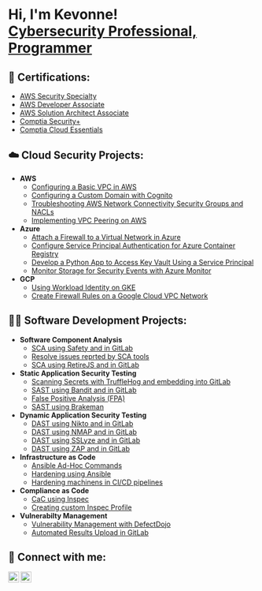 <h1>Hi, I'm Kevonne! <br/><a href="https://github.com/kevonne-allen">Cybersecurity Professional, Programmer</a> 
     
<h2>📜 Certifications:</h2>

  - [AWS Security Specialty](https://www.credly.com/badges/79981d26-9708-4cb5-a3ad-53ab22c09097/public_url)
  - [AWS Developer Associate](https://www.credly.com/badges/c63de203-63db-4d83-9264-06bb1ea1741f/public_url)
  - [AWS Solution Architect Associate](https://www.credly.com/badges/ae8384ed-e0f9-4939-a40a-65685f579593/public_url)
  - [Comptia Security+](https://www.credly.com/badges/00f26a40-9db4-43b1-bbdf-2fb891d6e2ef/public_url)
  - [Comptia Cloud Essentials](https://www.credly.com/badges/0e581fc5-6931-4e2e-b3a0-b828ffc2d9ff/public_url)

<h2>☁️ Cloud Security Projects:</h2>

- <b>AWS</b>
  - [Configuring a Basic VPC in AWS](https://github.com/Kevo17/Configuring-a-Basic-VPC-in-AWS)
  - [Configuring a Custom Domain with Cognito](https://github.com/Kevo17/Configuring-a-Custom-Domain-with-Cognito)
  - [Troubleshooting AWS Network Connectivity Security Groups and NACLs](https://github.com/Kevo17/Troubleshooting-AWS-Network-Connectivity-Security-Groups-and-NACLs)
  - [Implementing VPC Peering on AWS](https://github.com/Kevo17/Implementing-VPC-Peering-on-AWS)
- <b>Azure</b>
  - [Attach a Firewall to a Virtual Network in Azure](https://github.com/Kevo17/Attach-a-Firewall-to-a-Virtual-Network-in-Azure)
  - [Configure Service Principal Authentication for Azure Container Registry](https://github.com/Kevo17/Configure-Service-Principal-Authentication-for-Azure-Container-Registry)
  - [Develop a Python App to Access Key Vault Using a Service Principal](https://github.com/Kevo17/Develop-a-Python-App-to-Access-Key-Vault-Using-a-Service-Principal)
  - [Monitor Storage for Security Events with Azure Monitor](https://github.com/Kevo17/Monitor-Storage-for-Security-Events-with-Azure-Monitor)
- <b>GCP</b>
  - [Using Workload Identity on GKE](https://github.com/Kevo17/Using-Workload-Identity-on-GKE)
  - [Create Firewall Rules on a Google Cloud VPC Network](https://github.com/Kevo17/Create-Firewall-Rules-on-a-Google-Cloud-VPC-Network)
 
  
<h2>👨‍💻 Software Development Projects:</h2>

- <b>Software Component Analysis</b>
  - [SCA using Safety and in GitLab](https://github.com/Kevo17/SCA-using-Safety-and-in-GitLab)
  - [Resolve issues reprted by SCA tools](https://github.com/Kevo17/Resolve-issues-reported-by-SCA-tools)
  - [SCA using RetireJS and in GitLab](https://github.com/Kevo17/SCA-using-RetireJS-and-in-GitLab)
- <b>Static Application Security Testing</b>
  - [Scanning Secrets with TruffleHog and embedding into GitLab](https://github.com/Kevo17/Scanning-Secrets-with-TruffleHog-and-embedding-into-GitLab)
  - [SAST using Bandit and in GitLab](https://github.com/Kevo17/SAST-using-Bandit-and-in-GitLab)
  - [False Positive Analysis (FPA)](https://github.com/Kevo17/False-Positive-Analysis-FPA-)
  - [SAST using Brakeman](https://github.com/Kevo17/SAST-using-Brakeman)
- <b>Dynamic Application Security Testing</b>
  - [DAST using Nikto and in GitLab](https://github.com/Kevo17/DAST-using-Nikto-and-in-GitLab)
  - [DAST using NMAP and in GitLab](https://github.com/Kevo17/DAST-using-NMAP-and-in-GitLab)
  - [DAST using SSLyze and in GitLab](https://github.com/Kevo17/DAST-using-SSLyze-and-in-GitLab)
  - [DAST using ZAP and in GitLab](https://github.com/Kevo17/DAST-using-ZAP-and-in-GitLab)
- <b>Infrastructure as Code</b>
  - [Ansible Ad-Hoc Commands](https://github.com/Kevo17/Ansible-Ad-Hoc-Commands.git)
  - [Hardening using Ansible](https://github.com/Kevo17/Hardening-using-Ansible.git)
  - [Hardening machinens in CI/CD pipelines](https://github.com/Kevo17/Hardening-machines-in-CI-CD-pipelines.git)
- <b>Compliance as Code</b>
  - [CaC using Inspec](https://github.com/Kevo17/CaC-using-Inspec.git)
  - [Creating custom Inspec Profile](https://github.com/Kevo17/Creating-custom-Inspec-Profile.git)
- <b>Vulnerabilty Management</b>
  - [Vulnerability Management with DefectDojo](https://github.com/Kevo17/Vulnerability-Management-with-DefectDojo.git)
  - [Automated Results Upload in GitLab](https://github.com/Kevo17/Automated-Results-Upload-in-GitLab.git)

<h2> 🤳 Connect with me:</h2>

[<img align="left" alt="KevonneAllen | LinkedIn" width="22px" src="https://cdn.jsdelivr.net/npm/simple-icons@v3/icons/linkedin.svg" />][linkedin]
[<img align="left" alt="KevonneAllen | Instagram" width="22px" src="https://cdn.jsdelivr.net/npm/simple-icons@v3/icons/instagram.svg" />][instagram]

[instagram]: https://www.instagram.com/username/
[linkedin]: https://linkedin.com/in/kevonne-allen-95ab57185/

<!--
**joshmadakor1/joshmadakor1** is a ✨ _special_ ✨ repository because its `README.md` (this file) appears on your GitHub profile.

Here are some ideas to get you started:

- 🔭 I’m currently working on ...
- 🌱 I’m currently learning ...
- 👯 I’m looking to collaborate on ...
- 🤔 I’m looking for help with ...
- 💬 Ask me about ...
- 📫 How to reach me: ...
- 😄 Pronouns: ...
- ⚡ Fun fact: ...

[<img align="left" alt="KevonneAllen | YouTube" width="22px" src="https://cdn.jsdelivr.net/npm/simple-icons@v3/icons/youtube.svg" />][youtube]
[youtube]: https://www.youtube.com/c/username

[<img align="left" alt="KevonneAllen | Twitter" width="22px" src="https://cdn.jsdelivr.net/npm/simple-icons@v3/icons/twitter.svg" />][twitter]
[twitter]: https://twitter.com/username
-->
